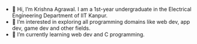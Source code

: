 - 👋 Hi, I’m Krishna Agrawal. I am a 1st-year undergraduate in the Electrical Engineering Department of IIT Kanpur.
- 👀 I’m interested in exploring all programming domains like web dev, app dev, game dev and other fields.
- 🌱 I’m currently learning web dev and C programming.

<!---
Krishnaag23/Krishnaag23 is a ✨ special ✨ repository because its `README.md` (this file) appears on your GitHub profile.
You can click the Preview link to take a look at your changes.
--->
